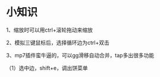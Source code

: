 # 小知识

1、缩放时可以用ctrl+滚轮拖动来缩放

2、模拟三键鼠标后，选择循环边为ctrl+双击

3、mp7插件蛮牛逼的，可以gg滑移自动合并，tap多出很多功能

（1）选中边，shift+e，调出饼菜单
